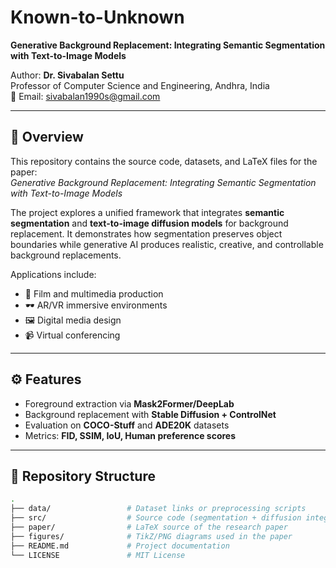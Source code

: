 # Known-to-Unknown  
**Generative Background Replacement: Integrating Semantic Segmentation with Text-to-Image Models**  

Author: **Dr. Sivabalan Settu**  
Professor of Computer Science and Engineering, Andhra, India  
📧 Email: sivabalan1990s@gmail.com  

---

## 📖 Overview  
This repository contains the source code, datasets, and LaTeX files for the paper:  
*Generative Background Replacement: Integrating Semantic Segmentation with Text-to-Image Models*  

The project explores a unified framework that integrates **semantic segmentation** and **text-to-image diffusion models** for background replacement. It demonstrates how segmentation preserves object boundaries while generative AI produces realistic, creative, and controllable background replacements.  

Applications include:  
- 🎥 Film and multimedia production  
- 🕶️ AR/VR immersive environments  
- 🖼️ Digital media design  
- 📹 Virtual conferencing  

---

## ⚙️ Features  
- Foreground extraction via **Mask2Former/DeepLab**  
- Background replacement with **Stable Diffusion + ControlNet**  
- Evaluation on **COCO-Stuff** and **ADE20K** datasets  
- Metrics: **FID, SSIM, IoU, Human preference scores**  

---

## 📂 Repository Structure  
```bash
.
├── data/                 # Dataset links or preprocessing scripts
├── src/                  # Source code (segmentation + diffusion integration)
├── paper/                # LaTeX source of the research paper
├── figures/              # TikZ/PNG diagrams used in the paper
├── README.md             # Project documentation
└── LICENSE               # MIT License

